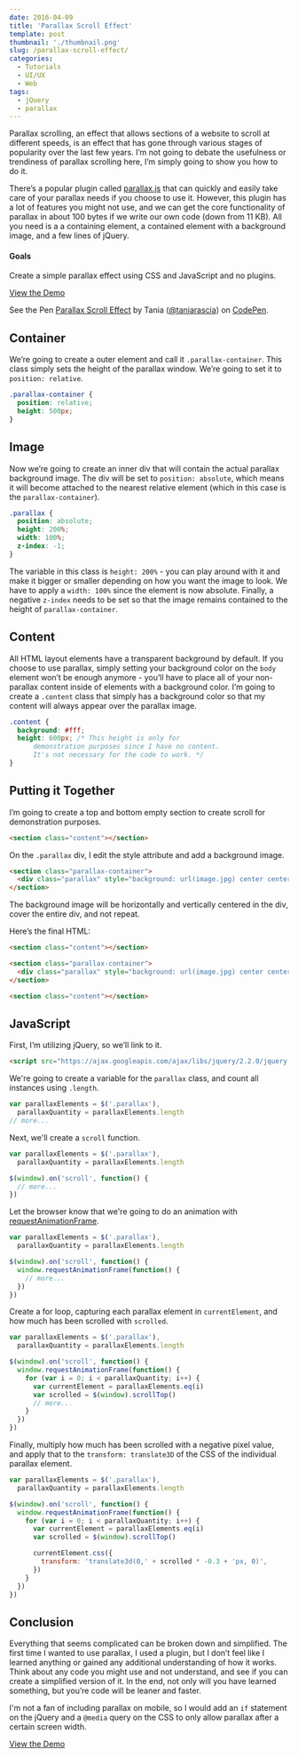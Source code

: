 ```yaml
---
date: 2016-04-09
title: 'Parallax Scroll Effect'
template: post
thumbnail: './thumbnail.png'
slug: /parallax-scroll-effect/
categories:
  - Tutorials
  - UI/UX
  - Web
tags:
  - jQuery
  - parallax
---
```


Parallax scrolling, an effect that allows sections of a website to scroll at different speeds, is an effect that has gone through various stages of popularity over the last few years. I’m not going to debate the usefulness or trendiness of parallax scrolling here, I’m simply going to show you how to do it.

There’s a popular plugin called [parallax.js](http://pixelcog.github.io/parallax.js/) that can quickly and easily take care of your parallax needs if you choose to use it. However, this plugin has a lot of features you might not use, and we can get the core functionality of parallax in about 100 bytes if we write our own code (down from 11 KB). All you need is a a containing element, a contained element with a background image, and a few lines of jQuery.

#### Goals

Create a simple parallax effect using CSS and JavaScript and no plugins.

[View the Demo](http://codepen.io/taniarascia/full/mPpZZM/)

See the Pen [Parallax Scroll Effect](http://codepen.io/taniarascia/pen/mPpZZM/) by Tania ([@taniarascia](http://codepen.io/taniarascia)) on [CodePen](http://codepen.io).

## Container

We’re going to create a outer element and call it `.parallax-container`. This class simply sets the height of the parallax window. We’re going to set it to `position: relative`.

```css
.parallax-container {
  position: relative;
  height: 500px;
}
```

## Image

Now we’re going to create an inner div that will contain the actual parallax background image. The div will be set to `position: absolute`, which means it will become attached to the nearest relative element (which in this case is the `parallax-container`).

```css
.parallax {
  position: absolute;
  height: 200%;
  width: 100%;
  z-index: -1;
}
```

The variable in this class is `height: 200%` - you can play around with it and make it bigger or smaller depending on how you want the image to look. We have to apply a `width: 100%` since the element is now absolute. Finally, a negative `z-index` needs to be set so that the image remains contained to the height of `parallax-container`.

## Content

All HTML layout elements have a transparent background by default. If you choose to use parallax, simply setting your background color on the `body` element won’t be enough anymore - you’ll have to place all of your non-parallax content inside of elements with a background color. I’m going to create a `.content` class that simply has a background color so that my content will always appear over the parallax image.

```css
.content {
  background: #fff;
  height: 600px; /* This height is only for 
      demonstration purposes since I have no content. 
      It's not necessary for the code to work. */
}
```

## Putting it Together

I’m going to create a top and bottom empty section to create scroll for demonstration purposes.

```html
<section class="content"></section>
```

On the `.parallax` div, I edit the style attribute and add a background image.

```html
<section class="parallax-container">
  <div class="parallax" style="background: url(image.jpg) center center / cover no-repeat;"></div>
</section>
```

The background image will be horizontally and vertically centered in the div, cover the entire div, and not repeat.

Here’s the final HTML:

```html
<section class="content"></section>

<section class="parallax-container">
  <div class="parallax" style="background: url(image.jpg) center center / cover no-repeat;"></div>
</section>

<section class="content"></section>
```

## JavaScript

First, I’m utilizing jQuery, so we’ll link to it.

```html
<script src="https://ajax.googleapis.com/ajax/libs/jquery/2.2.0/jquery.min.js"></script>
```

We're going to create a variable for the `parallax` class, and count all instances using `.length`.

```js
var parallaxElements = $('.parallax'),
  parallaxQuantity = parallaxElements.length
// more...
```

Next, we'll create a `scroll` function.

```js
var parallaxElements = $('.parallax'),
  parallaxQuantity = parallaxElements.length

$(window).on('scroll', function() {
  // more...
})
```

Let the browser know that we're going to do an animation with [requestAnimationFrame](https://developer.mozilla.org/en-US/docs/Web/API/window/requestAnimationFrame).

```js
var parallaxElements = $('.parallax'),
  parallaxQuantity = parallaxElements.length

$(window).on('scroll', function() {
  window.requestAnimationFrame(function() {
    // more...
  })
})
```

Create a for loop, capturing each parallax element in `currentElement`, and how much has been scrolled with `scrolled`.

```js
var parallaxElements = $('.parallax'),
  parallaxQuantity = parallaxElements.length

$(window).on('scroll', function() {
  window.requestAnimationFrame(function() {
    for (var i = 0; i < parallaxQuantity; i++) {
      var currentElement = parallaxElements.eq(i)
      var scrolled = $(window).scrollTop()
      // more...
    }
  })
})
```

Finally, multiply how much has been scrolled with a negative pixel value, and apply that to the `transform: translate3D` of the CSS of the individual parallax element.

```js
var parallaxElements = $('.parallax'),
  parallaxQuantity = parallaxElements.length

$(window).on('scroll', function() {
  window.requestAnimationFrame(function() {
    for (var i = 0; i < parallaxQuantity; i++) {
      var currentElement = parallaxElements.eq(i)
      var scrolled = $(window).scrollTop()

      currentElement.css({
        transform: 'translate3d(0,' + scrolled * -0.3 + 'px, 0)',
      })
    }
  })
})
```

## Conclusion

Everything that seems complicated can be broken down and simplified. The first time I wanted to use parallax, I used a plugin, but I don’t feel like I learned anything or gained any additional understanding of how it works. Think about any code you might use and not understand, and see if you can create a simplified version of it. In the end, not only will you have learned something, but you’re code will be leaner and faster.

I'm not a fan of including parallax on mobile, so I would add an `if` statement on the jQuery and a `@media` query on the CSS to only allow parallax after a certain screen width.

[View the Demo](http://codepen.io/taniarascia/full/mPpZZM/)
